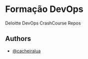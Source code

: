 # Formação DevOps
Deloitte DevOps CrashCourse Repos

## Authors

- [@cacheiralua](https://www.github.com/cacheiralua)